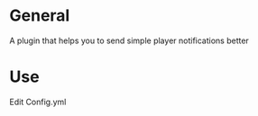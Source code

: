 # General
A plugin that helps you to send simple player notifications better

# Use

Edit Config.yml

